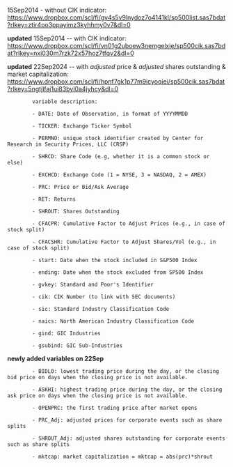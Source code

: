 15Sep2014 - without CIK indicator: https://www.dropbox.com/scl/fi/gv4s5v9lnydoz7o4141kl/sp500list.sas7bdat?rlkey=ztir4oo3ppayimz3kyhhmy0v7&dl=0

**updated** 15Sep2014 -- with CIK indicator: https://www.dropbox.com/scl/fi/vn01g2uboew3nemgelxie/sp500cik.sas7bdat?rlkey=nxi030m7rzk72x57hoz7tfqv2&dl=0

**updated** 22Sep2024 -- with *adjusted* price & *adjusted* shares outstanding & market capitalization: https://www.dropbox.com/scl/fi/hpnf7gk1p77m9icyoqiei/sp500cik.sas7bdat?rlkey=5ngtjlfaj1ui83byl0a4jyhcy&dl=0

            variable description:
            
            - DATE: Date of Observation, in format of YYYYMMDD
            
            - TICKER: Exchange Ticker Symbol
            
            - PERMNO: unique stock identifier created by Center for Research in Security Prices, LLC (CRSP)
            
            - SHRCD: Share Code (e.g, whether it is a common stock or else)
            
            - EXCHCD: Exchange Code (1 = NYSE, 3 = NASDAQ, 2 = AMEX)
            
            - PRC: Price or Bid/Ask Average
            
            - RET: Returns
            
            - SHROUT: Shares Outstanding
            
            - CFACPR: Cumulative Factor to Adjust Prices (e.g., in case of stock split)
            
            - CFACSHR: Cumulative Factor to Adjust Shares/Vol (e.g., in case of stock split)
            
            - start: Date when the stock included in S&P500 Index
            
            - ending: Date when the stock excluded from SP500 Index
            
            - gvkey: Standard and Poor's Identifier
            
            - cik: CIK Number (to link with SEC documents)
            
            - sic: Standard Industry Classification Code
            
            - naics: North American Industry Classification Code
            
            - gind: GIC Industries
            
            - gsubind: GIC Sub-Industries

**newly added variables on 22Sep**

            - BIDLO: lowest trading price during the day, or the closing bid price on days when the closing price is not available.

            - ASKHI: highest trading price during the day, or the closing ask price on days when the closing price is not available.

            - OPENPRC: the first trading price after market opens

            - PRC_Adj: adjusted prices for corporate events such as share splits

            - SHROUT_Adj: adjusted shares outstanding for corporate events such as share splits

            - mktcap: market capitalization = mktcap = abs(prc)*shrout
